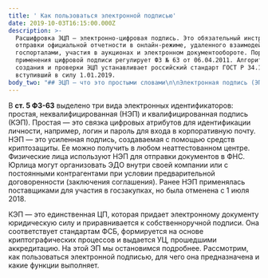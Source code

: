 ```yaml
---
title: ' Как пользоваться электронной подписью'
date: 2019-10-03T16:15:00.000Z
description: >-
  Расшифровка ЭЦП — электронно-цифровая подпись. Это обязательный инструмент для
  отправки официальной отчетности в онлайн-режиме, удаленного взаимодействия с
  госпорталами, участия в аукционах и электронном документообороте. Порядок
  применения цифровой подписи регулирует ФЗ № 63 от 06.04.2011. Алгоритмы
  создания и проверки ЭЦП устанавливает российский стандарт ГОСТ Р 34.10-2012,
  вступивший в силу 1.01.2019.
body_two: "## ЭЦП — что это простыми словами\n\nЭлектронная подпись (ЭП, ЭЦП, ЦП, КЭП) — это эквивалент рукописной подписи, подтверждающий подлинность, целостность и неизменность цифровой формы с момента заверки.\n\nПо сути, под электронной цифровой подписью понимается не какой-то конкретный видимый глазу атрибут, а результат криптографических процессов. Пользователь видит только факт наличия подписи в файле, но не саму ЭЦП (эта информация доступна в свойствах документа). В некоторых программах при заверке документа можно подключить специальный стикер «Документ подписан электронной подписью». Графическая метка выглядит как обычный штамп с Ф. И. О. подписанта, номером и сроком действия сертификата.\n\nЕсли создается открепленная подпись, то в одной папке с подписанной формой появляется отдельный файл с расширением .sig.\n\nЧтобы понять, что такое ЭП, необходимо разобраться, как делается электронная подпись и рассмотреть все компоненты и средства, участвующие в ее создании.\n\n## Как делается электронная подпись\n\nЭП не генерируется сама по себе. Сначала необходимо обратиться в УЦ и получить набор средств создания идентификатора: ключевую пару, сертификат ключа проверки (СКПЭП) и аппаратный носитель (токен).\n\nКлючи — это обезличенные наборы байт (уникальная последовательность произвольных символов). С помощью закрытого (секретного) ключа отправитель генерирует ЭП, а адресат (используя свой личный ЗК из пары) расшифровывает полученный пакет данных.\n\nОткрытый ключ (ОК) функционирует в связке с закрытым, но в отличие от него, не является секретной информацией. Чтобы передавать друг другу зашифрованные файлы, участники ЭДО обмениваются открытыми ключами. Подписант зашифровывает информацию, используя ОК, запрошенный у адресата. А адресат, в свою очередь, проверяет с помощью ОК отправителя актуальность КЭП.\n\nСертификат ключа проверки ЭП (СКПЭП) — это документ на бумажном или цифровом носителе, который связывает набор произвольных символов открытого ключа с личностью конкретного владельца ЭП. Иными словами, СКПЭП подтверждает тот факт, что открытый ключ принадлежит конкретному лицу.\n\nВ сертификате содержится номер, даты его выдачи и окончания срока, сведения о держателе, наименование УЦ и другая информация из ч. 2 ст. 17 ФЗ-63. Как правило, сертификат выдается на год. По истечении этого срока его необходимо продлить.\n\nТаким образом, распространенное выражение «выдача электронной подписи» является некорректным. Обращаясь в УЦ, ЮЛ или ФЛ приобретает не ЭЦП, а средства для ее формирования и проверки, а также для зашифровки и дешифрования цифровых форм.\n\nСредства КЭП записываются на ключевой носитель (токен), который можно приобрести в УЦ в комплекте с сертификатом. Самые популярные USB-токены в России — Рутокен, eToken и JaCarta.\n\nПри выдаче сертификата сотрудники УЦ рассказывают, как работает электронная подпись, и дают инструкции по использованию.\n\n## Какие операции позволяет выполнять электронно-цифровая подпись\n\nПрежде чем разбираться, для чего нужна электронная подпись, рассмотрим ее основные функции. Для каждого файла с помощью секретного ключа, размещенного на токене, генерируется уникальная ЦП. Сертификат электронно-цифровой подписи позволяет проверить ЭП на достоверность и актуальность. Успешно пройденная проверка служит гарантией того, что подпись была сформирована именно для этого файла, и с момента заверки текст не менялся и не дополнялся. Авторство можно уточнить в сведениях, указанных в сертификате.\n\nЗашифровка документа предотвращает компрометацию данных. Владелец сертификата зашифровывает заверенный файл посредством открытого ключа, который запрашивается у адресата. Отправленный документ сможет расшифровать только держатель сертификата, с помощью которого была закодирована информация. Этот сертификат должен быть загружен на ПК адресата, в противном случае открыть файл не получится.\n\n**Для чего нужна электронная подпись**\n\nИнформация, заверенная квалифицированной ЭП, признается юридически значимой и принимается во всех официальных инстанциях с ЭДО:\n\nплощадки для электронных торгов: 44-ФЗ (госзаказы), 223-ФЗ — реализация имущества банкротов, коммерческие торги в секторе B2B;\n\nарбитражные суды (дистанционная подача заявлений, жалоб и апелляций);\n\nинформационные госпорталы: ЕГАИС, Госуслуги, ФАС, ЕАИС ФСТ, Роскомнадзор и др.;\n\nгосударственные органы, принимающие отчетность в режиме онлайн: ФНС, ФСС, ПФР;\n\nкорпоративный ЭДО;\n\nотраслевой документооборот (медицина, ЖКХ, банковский сектор и др.).\n\nИспользование электронной подписи распространено и в частной жизни, например, для ведения ЭДО с работодателем, регистрации сделок с недвижимостью на сайте Росреестра, отправки заявлений в Роспатент, оформления онлайн-кредитов, отправки документов на поступление в ВУЗ и др.\n\nВладельцам кассовых аппаратов цифровая подпись нужна для удаленной постановки ККТ на учет в ФНС, а также для заключения договора с ОФД.\n\n**От чего спасает цифровая подпись**\n\nЭлектронный документооборот успешно решает одну из ключевых проблем современного бизнеса — избавляет от длительной бумажной волокиты. Держатели СКПЭП могут отправлять отчетность в контролирующие органы и обмениваться документацией с контрагентами из любой точки, где есть доступ к интернету.\r\n\n\r\n\nДля чего нужна ЭЦП и какие преимущества она дает:\r\n\n\r\n\nсокращение издержек за счет отказа от бумажных носителей;\r\n\nупрощение системы документооборота (при использовании ЭП нет необходимости лично встречаться с адресатом и передавать бумажные версии документов);\r\n\nминимизация риска потери файлов при отправке;\r\n\nгарантия достоверности и неизменности отправленной информации.\r\n\nС помощью электронной подписи предприниматели имеют возможность развивать бизнес-отношения по всему миру без личного взаимодействия с контрагентами."
---
```

 В **ст. 5 ФЗ-63** выделено три вида электронных идентификаторов: простая, неквалифицированная (НЭП) и квалифицированная подпись (КЭП). Простая — это связка цифровых атрибутов для идентификации личности, например, логин и пароль для входа в корпоративную почту. НЭП — это усиленная подпись, создаваемая с помощью средств криптозащиты. Ее можно получить в любом неаттестованном центре. Физические лица используют НЭП для отправки документов в ФНС. Юрлица могут организовать ЭДО внутри своей компании или с постоянными контрагентами при условии предварительной договоренности (заключения соглашения). Ранее НЭП применялась поставщиками для участия в госзакупках, но была отменена с 1 июля 2018.

КЭП — это единственная ЦП, которая придает электронному документу юридическую силу и приравнивается к собственноручной подписи. Она соответствует стандартам ФСБ, формируется на основе криптографических процессов и выдается УЦ, прошедшими аккредитацию. На этой ЭП мы остановимся подробнее. Рассмотрим, как пользоваться электронной подписью, для чего она предназначена и какие функции выполняет.
